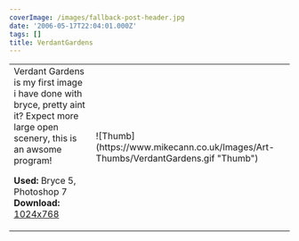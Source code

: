```yaml
---
coverImage: /images/fallback-post-header.jpg
date: '2006-05-17T22:04:01.000Z'
tags: []
title: VerdantGardens
---
```


<table width="100%" cellspacing="0" cellpadding="0" border="0">
<tr>
<td>Verdant Gardens is my first image i have done with bryce, pretty aint it? Expect more large open scenery, this is an awsome program!

<span style="font-weight: bold">Used:</span> Bryce 5, Photoshop 7
<span style="font-weight: bold">Download:</span> [1024x768](https://www.mikecann.co.uk/Images/Art-Full/VerdantGardens.jpg)</td>

<td>![Thumb](https://www.mikecann.co.uk/Images/Art-Thumbs/VerdantGardens.gif "Thumb")</td>
</tr>
</table>
